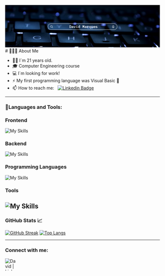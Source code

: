 <img src="./bannerV3.png"/>
# 👨🏻‍💻 About Me

- 👨🏽 I´m 21 years old.
- 🎓 Computer Engineering course
- 💻 I´m looking for work!
- ⚡ My first programming language was Visual Basic 👀
- 📫 How to reach me: &nbsp; [![Linkedin Badge](https://img.shields.io/badge/-David%20Marques-blue?style=plastic&logo=Linkedin&logoColor=white)](https://www.linkedin.com/in/davidsmarques)

---

### 🔨Languages and Tools:
  ### Frontend
  ![My Skills](https://skillicons.dev/icons?i=html,css,js,react,bootstrap,react,tailwind,threejs)

  ### Backend
  ![My Skills](https://skillicons.dev/icons?i=laravel,mysql,postgres,nodejs,php,sqlite)

  ### Programming Languages
  ![My Skills](https://skillicons.dev/icons?i=c,cs,cpp,py,ts)

  ### Tools
  ![My Skills](https://skillicons.dev/icons?i=bitbucket,blender,dotnet,git,postman,vscode)
  <br>
---

### GitHub Stats 📈
[![GitHub Streak](http://github-readme-streak-stats.herokuapp.com?user=DSM27&theme=dark&hide_border=true&border_radius=25&date_format=M%20j%5B%2C%20Y%5D&background=90%2C000000%2CFFFFFF&sideLabels=2C698D&ring=2C698D&stroke=2C698D&fire=FFFFFF&border=2C698D&currStreakNum=E3F6F5&sideNums=E3F6F5&currStreakLabel=E3F6F5&dates=FFFFFF&excludeDaysLabel=2C698D)](https://git.io/streak-stats) 
[![Top Langs](https://github-readme-stats.vercel.app/api/top-langs/?username=DSM27&layout=compact&theme=vision-friendly-dark)](https://github.com/DSM27/github-readme-stats)

---
### Connect with me:
[<img align="left" alt="David | Linkedin" width="40" height="40" src="https://cdn.jsdelivr.net/gh/devicons/devicon/icons/linkedin/linkedin-original-wordmark.svg"/>][linkedin]

[linkedin]: https://www.linkedin.com/in/davidsmarques/
